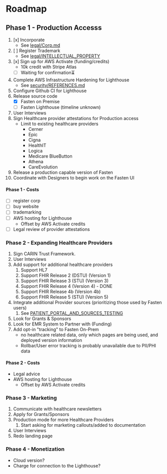 # Roadmap


## Phase 1 - Production Accesss

1. [x] Incorporate 
	- See [legal/Corp.md](./legal/Corp.md)
2. [ ] Register Trademark
	- See [legal/INTELLECTUAL_PROPERTY](legal/INTELLECTUAL_PROPERTY.md)
3. [x] Sign up for AWS Activate (funding/credits)
	- 10k credit with Stripe Atlas
	- [ ] Waiting for confirmation⏳ 
1. Complete AWS Infrastructure Hardening for Lighthouse
	- See [security/REFERENCES.md](security/REFERENCES.md)
2. Configure Github CI for Lighthouse
3. Release source code
	- [x] Fasten on Premise
	- [ ] Fasten Lighthouse (timeline unknown)
4. User Interviews
5. Sign Healthcare provider attestations for Production access
	- Limit to existing healthcare providers
		- Cerner
		- Epic
		- Cigna
		- HealthIT
		- Logica
		- Medicare BlueButton
		- Athena
		- CareEvolution
6. Release a production capable version of Fasten
7. Coordinate with Designers to begin work on the Fasten UI


#### Phase 1 - Costs
- [ ] register corp
- [ ] buy website
- [ ] trademarking
- [ ] AWS hosting for Lighthouse
	- Offset by AWS Activate credits
- [ ] Legal review of provider attestations

### Phase 2 - Expanding Healthcare Providers

1. Sign CARIN Trust Framework. 
2. User Interviews 
3. Add support for additional healthcare providers
	1. Support HL7
	2. Support FHIR Release 2 (DSTU) (Version 1)
	3. Support FHIR Release 3 (STU) (Version 3)
	4. Support FHIR Release 4 (Version 4) - DONE
	5. Support FHIR Release 4b (Version 4b)
	6. Support FHIR Release 5 (STU) (Version 5)
4. Integrate additional Provider sources (prioritizing those used by Fasten users)
	1. See [PATIENT_PORTAL_AND_SOURCES_TESTING](PATIENT_PORTAL_AND_SOURCES_TESTING.md)
5. Look for Grants & Sponsors
6. Look for EMR System to Partner with (Funding)
7. Add opt-in "tracking" to Fasten On-Prem
	- no healthcare related data, only which pages are being used, and deployed version information
	- Rollbar/User error tracking is probably unavailable due to PII/PHI data


#### Phase 2 - Costs 
- Legal advice
- AWS hosting for Lighthouse
	- Offset by AWS Activate credits


### Phase 3 - Marketing 
1. Communicate with healthcare newsletters
2. Apply for Grants/Sponsors
3. Production mode for more Healthcare Providers
	1. Start asking for marketing callouts/added to documentation
4. User Interviews
5. Redo landing page

### Phase 4 - Monetization
- Cloud version?
- Charge for connection to the Lighthouse?